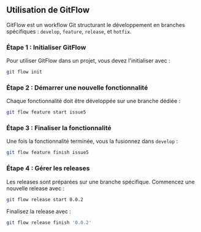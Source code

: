 ## Utilisation de GitFlow

GitFlow est un workflow Git structurant le développement en branches spécifiques : `develop`, `feature`, `release`, et `hotfix`.

### Étape 1 : Initialiser GitFlow

Pour utiliser GitFlow dans un projet, vous devez l'initialiser avec :

```bash
git flow init
```

### Étape 2 : Démarrer une nouvelle fonctionnalité

Chaque fonctionnalité doit être développée sur une branche dédiée :

```bash
git flow feature start issue5
```

### Étape 3 : Finaliser la fonctionnalité

Une fois la fonctionnalité terminée, vous la fusionnez dans `develop` :

```bash
git flow feature finish issue5
```

### Étape 4 : Gérer les releases

Les releases sont préparées sur une branche spécifique. Commencez une nouvelle release avec :

```bash
git flow release start 0.0.2
```

Finalisez la release avec :

```bash
git flow release finish '0.0.2'
```
